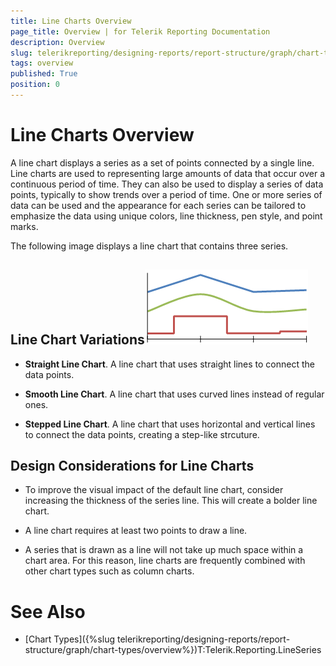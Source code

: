 ```yaml
---
title: Line Charts Overview
page_title: Overview | for Telerik Reporting Documentation
description: Overview
slug: telerikreporting/designing-reports/report-structure/graph/chart-types/line-charts/overview
tags: overview
published: True
position: 0
---
```


# Line Charts Overview



A line chart displays a series as a set of points connected by a single line. Line charts are used to representing 
      large amounts of data that occur over a continuous period of time. They can also be used to display a series of data points, 
      typically to show trends over a period of time. One or more series of data can be used and the appearance for each series 
      can be tailored to emphasize the data using unique colors, line thickness, pen style, and point marks.
      

The following image displays a line chart that contains three series.
      

## Line Chart Variations![Line Types](images/Graph/LineTypes.png)

* __Straight Line Chart__.
              A line chart that uses straight lines to connect the data points.
            

* __Smooth Line Chart__.
              A line chart that uses curved lines instead of regular ones.
            

* __Stepped Line Chart__.
              A line chart that uses horizontal and vertical lines to connect the data points, creating a step-like strcuture.
            

## Design Considerations for Line Charts

* To improve the visual impact of the default line chart, consider increasing the thickness 
  				of the series line. This will create a bolder line chart.

* A line chart requires at least two points to draw a line.

* A series that is drawn as a line will not take up much space within a chart area. 
  				For this reason, line charts are frequently combined with other chart types such as column charts.

# See Also

 * [Chart Types]({%slug telerikreporting/designing-reports/report-structure/graph/chart-types/overview%})T:Telerik.Reporting.LineSeries
